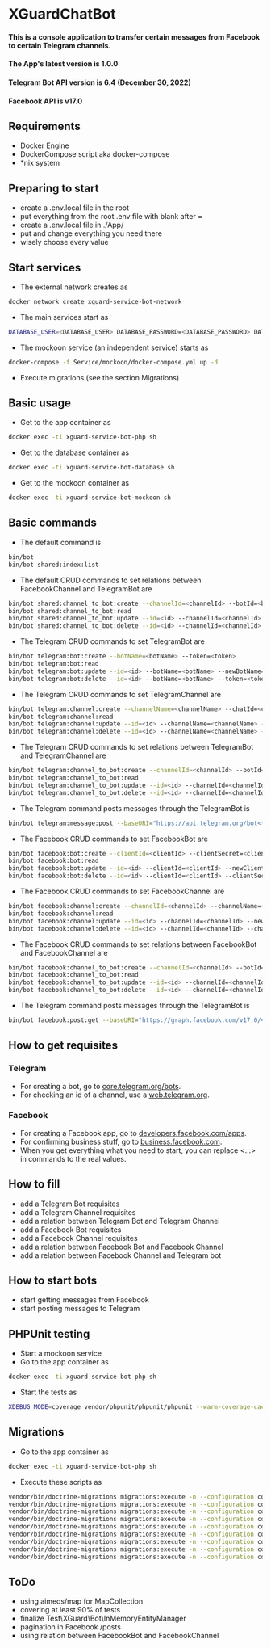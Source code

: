 # XGuardChatBot

#### This is a console application to transfer certain messages from Facebook to certain Telegram channels.

#### The App's latest version is 1.0.0

#### Telegram Bot API version is 6.4 (December 30, 2022)

#### Facebook API is v17.0

## Requirements

- Docker Engine
- DockerCompose script aka docker-compose
- *nix system

## Preparing to start

- create a .env.local file in the root
- put everything from the root .env file with blank after =
- create a .env.local file in ./App/
- put and change everything you need there
- wisely choose every value

## Start services

- The external network creates as

```sh
docker network create xguard-service-bot-network
```

- The main services start as

```sh
DATABASE_USER=<DATABASE_USER> DATABASE_PASSWORD=<DATABASE_PASSWORD> DATABASE_NAME=<DATABASE_NAME> DATABASE_HOST=<DATABASE_HOST> docker-compose -f Service/Docker/docker-compose.yml up -d
```

- The mockoon service (an independent service) starts as

```sh
docker-compose -f Service/mockoon/docker-compose.yml up -d
```

- Execute migrations (see the section Migrations)

## Basic usage

- Get to the app container as

```sh
docker exec -ti xguard-service-bot-php sh
```

- Get to the database container as

```sh
docker exec -ti xguard-service-bot-database sh
```

- Get to the mockoon container as

```sh
docker exec -ti xguard-service-bot-mockoon sh
```

## Basic commands

- The default command is

```sh
bin/bot
bin/bot shared:index:list
```

- The default CRUD commands to set relations between FacebookChannel and TelegramBot are

```sh
bin/bot shared:channel_to_bot:create --channelId=<channelId> --botId=<botId>
bin/bot shared:channel_to_bot:read
bin/bot shared:channel_to_bot:update --id=<id> --channelId=<channelId> --newChannelId=<newChannelId> --botId=<botId> --newBotId=<newBotId>
bin/bot shared:channel_to_bot:delete --id=<id> --channelId=<channelId> --botId=<botId>
```

- The Telegram CRUD commands to set TelegramBot are

```sh
bin/bot telegram:bot:create --botName=<botName> --token=<token>
bin/bot telegram:bot:read
bin/bot telegram:bot:update --id=<id> --botName=<botName> --newBotName=<newBotName> --token=<token> --newToken=<newToken>
bin/bot telegram:bot:delete --id=<id> --botName=<botName> --token=<token>
```

- The Telegram CRUD commands to set TelegramChannel are

```sh
bin/bot telegram:channel:create --channelName=<channelName> --chatId=<chatId>
bin/bot telegram:channel:read
bin/bot telegram:channel:update --id=<id> --channelName=<channelName> --newChannelName=<newChannelName> --chatId=<chatId> --newChatId=<newChatId>
bin/bot telegram:channel:delete --id=<id> --channelName=<channelName> --chatId=<chatId>
```

- The Telegram CRUD commands to set relations between TelegramBot and TelegramChannel are

```sh
bin/bot telegram:channel_to_bot:create --channelId=<channelId> --botId=<botId>
bin/bot telegram:channel_to_bot:read
bin/bot telegram:channel_to_bot:update --id=<id> --channelId=<channelId> --newChannelId=<newChannelId> --botId=<botId> --newBotId=<newBotId>
bin/bot telegram:channel_to_bot:delete --id=<id> --channelId=<channelId> --botId=<botId>
```

- The Telegram command posts messages through the TelegramBot is

```sh
bin/bot telegram:message:post --baseURI="https://api.telegram.org/bot<token>/<method>" --botName=<botName> --channelName=<channelName>
```

- The Facebook CRUD commands to set FacebookBot are

```sh
bin/bot facebook:bot:create --clientId=<clientId> --clientSecret=<clientSecret> --botName=<botName> 
bin/bot facebook:bot:read
bin/bot facebook:bot:update --id=<id> --clientId=<clientId> --newClientId=<newClientId> --clientSecret=<clientSecret> --newClientSecret=<newClientSecret> --botName=<botName> --newBotName=<newBotName>
bin/bot facebook:bot:delete --id=<id> --clientId=<clientId> --clientSecret=<clientSecret> --botName=<botName>
```

- The Facebook CRUD commands to set FacebookChannel are

```sh
bin/bot facebook:channel:create --channelId=<channelId> --channelName=<channelName> --channelType=<channelType>
bin/bot facebook:channel:read
bin/bot facebook:channel:update --id=<id> --channelId=<channelId> --newChannelId=<newChannelId> --channelName=<channelName> --newChannelName=<newChannelName> --channelType=<channelType> --newChannelType=<newChannelType>
bin/bot facebook:channel:delete --id=<id> --channelId=<channelId> --channelName=<channelName> --channelType=<channelType>
```

- The Facebook CRUD commands to set relations between FacebookBot and FacebookChannel are

```sh
bin/bot facebook:channel_to_bot:create --channelId=<channelId> --botId=<botId>
bin/bot facebook:channel_to_bot:read
bin/bot facebook:channel_to_bot:update --id=<id> --channelId=<channelId> --newChannelId=<newChannelId> --botId=<botId> --newBotId=<newBotId>
bin/bot facebook:channel_to_bot:delete --id=<id> --channelId=<channelId> --botId=<botId>
```

- The Telegram command posts messages through the TelegramBot is

```sh
bin/bot facebook:post:get --baseURI="https://graph.facebook.com/v17.0/<what>" --botName=<botName> --channelName=<channelName>
```

## How to get requisites

### Telegram

- For creating a bot, go to [core.telegram.org/bots](https://core.telegram.org/bots).
- For checking an id of a channel, use a [web.telegram.org](https://web.telegram.org/).

### Facebook

- For creating a Facebook app, go to [developers.facebook.com/apps](https://developers.facebook.com/apps/).
- For confirming business stuff, go to [business.facebook.com](https://business.facebook.com/).
- When you get everything what you need to start, you can replace <...> in commands to the real values.

## How to fill

- add a Telegram Bot requisites
- add a Telegram Channel requisites
- add a relation between Telegram Bot and Telegram Channel
- add a Facebook Bot requisites
- add a Facebook Channel requisites
- add a relation between Facebook Bot and Facebook Channel
- add a relation between Facebook Channel and Telegram bot

## How to start bots

- start getting messages from Facebook
- start posting messages to Telegram

## PHPUnit testing

- Start a mockoon service
- Go to the app container as

```sh
docker exec -ti xguard-service-bot-php sh
```

- Start the tests as

```sh
XDEBUG_MODE=coverage vendor/phpunit/phpunit/phpunit --warm-coverage-cache --path-coverage --coverage-text --coverage-filter src/ tests/
```

## Migrations

- Go to the app container as

```sh
docker exec -ti xguard-service-bot-php sh
```

- Execute these scripts as

```sh
vendor/bin/doctrine-migrations migrations:execute -n --configuration config/doctrine/migrations.yml --db-configuration config/doctrine/migrations-db.php  --up -- XGuard\\Bot\\Facebook\\Infrastructure\\Doctrine\\DBAL\\Migrations\\Version20230403002134 
vendor/bin/doctrine-migrations migrations:execute -n --configuration config/doctrine/migrations.yml --db-configuration config/doctrine/migrations-db.php  --up -- XGuard\\Bot\\Facebook\\Infrastructure\\Doctrine\\DBAL\\Migrations\\Version20230711230141 
vendor/bin/doctrine-migrations migrations:execute -n --configuration config/doctrine/migrations.yml --db-configuration config/doctrine/migrations-db.php  --up -- XGuard\\Bot\\Facebook\\Infrastructure\\Doctrine\\DBAL\\Migrations\\Version20230712011452 
vendor/bin/doctrine-migrations migrations:execute -n --configuration config/doctrine/migrations.yml --db-configuration config/doctrine/migrations-db.php  --up -- XGuard\\Bot\\Shared\\Infrastructure\\Doctrine\\DBAL\\Migrations\\Version20230403002434 
vendor/bin/doctrine-migrations migrations:execute -n --configuration config/doctrine/migrations.yml --db-configuration config/doctrine/migrations-db.php  --up -- XGuard\\Bot\\Shared\\Infrastructure\\Doctrine\\DBAL\\Migrations\\Version20230711230141 
vendor/bin/doctrine-migrations migrations:execute -n --configuration config/doctrine/migrations.yml --db-configuration config/doctrine/migrations-db.php  --up -- XGuard\\Bot\\Shared\\Infrastructure\\Doctrine\\DBAL\\Migrations\\Version20230715001426 
vendor/bin/doctrine-migrations migrations:execute -n --configuration config/doctrine/migrations.yml --db-configuration config/doctrine/migrations-db.php  --up -- XGuard\\Bot\\Telegram\\Infrastructure\\Doctrine\\DBAL\\Migrations\\Version20230403002134
vendor/bin/doctrine-migrations migrations:execute -n --configuration config/doctrine/migrations.yml --db-configuration config/doctrine/migrations-db.php  --up -- XGuard\\Bot\\Telegram\\Infrastructure\\Doctrine\\DBAL\\Migrations\\Version20230711230141
vendor/bin/doctrine-migrations migrations:execute -n --configuration config/doctrine/migrations.yml --db-configuration config/doctrine/migrations-db.php  --up -- XGuard\\Bot\\Telegram\\Infrastructure\\Doctrine\\DBAL\\Migrations\\Version20230712011452
```

## ToDo

- using aimeos/map for MapCollection
- covering at least 90% of tests
- finalize Test\XGuard\Bot\InMemoryEntityManager
- pagination in Facebook /posts
- using relation between FacebookBot and FacebookChannel
